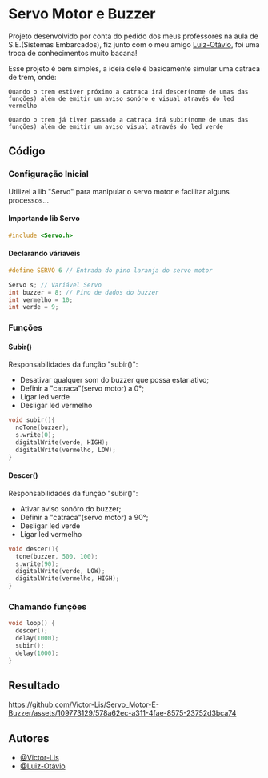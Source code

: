 # Servo Motor e Buzzer
Projeto desenvolvido por conta do pedido dos meus professores na aula de S.E.(Sistemas Embarcados), fiz junto com o meu amigo [Luiz-Otávio](https://github.com/luizOASSilva), foi uma troca de conhecimentos muito bacana!

Esse projeto é bem simples, a ideia dele é basicamente simular uma catraca de trem, onde:
```
Quando o trem estiver próximo a catraca irá descer(nome de umas das funções) além de emitir um aviso sonóro e visual através do led vermelho
```
```
Quando o trem já tiver passado a catraca irá subir(nome de umas das funções) além de emitir um aviso visual através do led verde
```

## Código

### Configuração Inicial
Utilizei a lib "Servo" para manipular o servo motor e facilitar alguns processos...

#### Importando lib Servo
```c++
#include <Servo.h>
```

#### Declarando váriaveis
```c++
#define SERVO 6 // Entrada do pino laranja do servo motor

Servo s; // Variável Servo
int buzzer = 8; // Pino de dados do buzzer
int vermelho = 10; 
int verde = 9;
```

### Funções

#### Subir()
Responsabilidades da função "subir()":
- Desativar qualquer som do buzzer que possa estar ativo;
- Definir a "catraca"(servo motor) a 0°;
- Ligar led verde
- Desligar led vermelho
```c++
void subir(){
  noTone(buzzer);
  s.write(0);
  digitalWrite(verde, HIGH);
  digitalWrite(vermelho, LOW);
}
```

#### Descer()
Responsabilidades da função "subir()":
- Ativar aviso sonóro do buzzer;
- Definir a "catraca"(servo motor) a 90°;
- Desligar led verde
- Ligar led vermelho
```c++
void descer(){
  tone(buzzer, 500, 100);
  s.write(90);
  digitalWrite(verde, LOW);
  digitalWrite(vermelho, HIGH);
}
```

### Chamando funções
```c++
void loop() {
  descer();
  delay(1000);
  subir();
  delay(1000);
}
```

## Resultado
https://github.com/Victor-Lis/Servo_Motor-E-Buzzer/assets/109773129/578a62ec-a311-4fae-8575-23752d3bca74

## Autores

- [@Victor-Lis](https://github.com/Victor-Lis)
- [@Luiz-Otávio](https://github.com/luizOASSilva)

